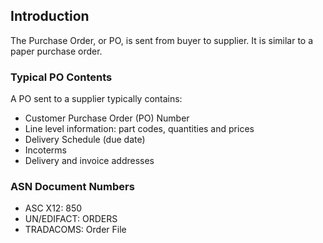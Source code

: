 ## Introduction 

The Purchase Order, or PO, is sent from buyer to supplier.  It is similar to a paper purchase order.

### Typical PO Contents 

A PO sent to a supplier typically contains:

- 	Customer Purchase Order (PO) Number
-	Line level information: part codes, quantities and prices
-	Delivery Schedule (due date)
-	Incoterms
-	Delivery and invoice addresses

### ASN Document Numbers 

- 	ASC X12: 850
-	UN/EDIFACT: ORDERS
-	TRADACOMS: Order File